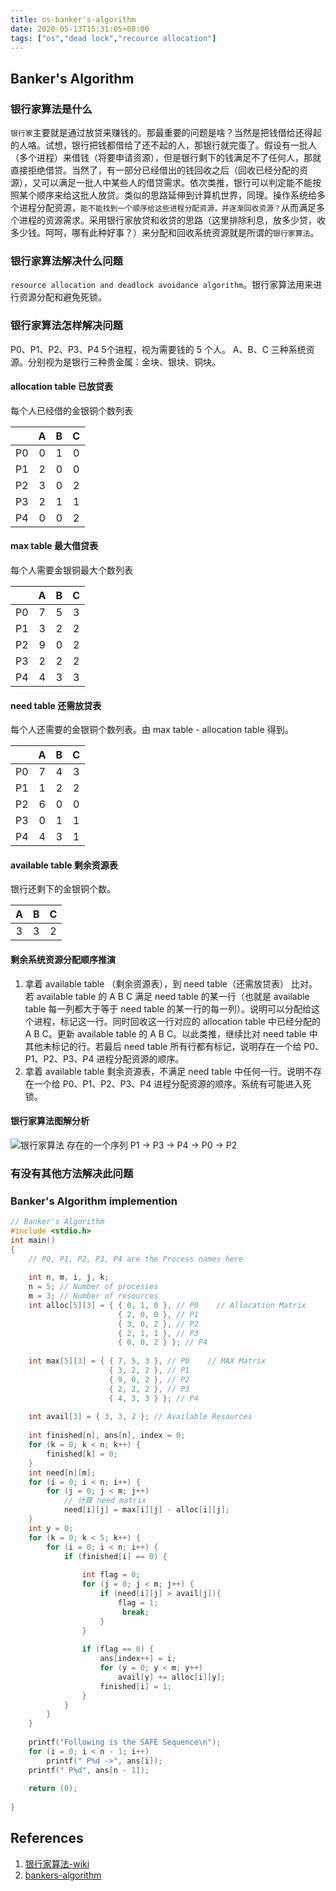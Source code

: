 ```yaml
---
title: os-banker's-algorithm
date: 2020-05-13T15:31:05+08:00
tags: ["os","dead lock","recource allocation"]
---
```

## Banker's Algorithm

### 银行家算法是什么

`银行家`主要就是通过放贷来赚钱的。那最重要的问题是啥？当然是把钱借给还得起的人咯。试想，银行把钱都借给了还不起的人，那银行就完蛋了。假设有一批人（多个进程）来借钱（将要申请资源），但是银行剩下的钱满足不了任何人，那就直接拒绝借贷。当然了，有一部分已经借出的钱回收之后（回收已经分配的资源），又可以满足一批人中某些人的借贷需求。依次类推，银行可以判定能不能按照某个顺序来给这批人放贷。类似的思路延伸到计算机世界，同理。操作系统给多个进程分配资源，`能不能找到一个顺序给这些进程分配资源，并逐渐回收资源？`从而满足多个进程的资源需求。采用银行家放贷和收贷的思路（这里排除利息，放多少贷，收多少钱。呵呵，哪有此种好事？）来分配和回收系统资源就是所谓的`银行家算法`。

### 银行家算法解决什么问题

`resource allocation and deadlock avoidance algorithm`。银行家算法用来进行资源分配和避免死锁。

### 银行家算法怎样解决问题

P0、P1、P2、P3、P4 5个进程，视为需要钱的 5 个人。
A、B、C 三种系统资源。分别视为是银行三种贵金属：金块、银块、铜块。

#### allocation table 已放贷表

每个人已经借的金银铜个数列表

|  | A | B | C |
|:--:|:--:|:--:|:--:|
| P0 | 0 | 1 | 0 |
| P1 | 2 | 0 | 0 |
| P2 | 3 | 0 | 2 |
| P3 | 2 | 1 | 1 |
| P4 | 0 | 0 | 2 |

#### max table 最大借贷表

每个人需要金银铜最大个数列表

|  | A | B | C |
|:--:|:--:|:--:|:--:|
| P0 | 7 | 5 | 3 |
| P1 | 3 | 2 | 2 |
| P2 | 9 | 0 | 2 |
| P3 | 2 | 2 | 2 |
| P4 | 4 | 3 | 3 |

#### need table 还需放贷表

每个人还需要的金银铜个数列表。由 max table - allocation table 得到。

|  | A | B | C |
|:--:|:--:|:--:|:--:|
| P0 | 7 | 4 | 3 |
| P1 | 1 | 2 | 2 |
| P2 | 6 | 0 | 0 |
| P3 | 0 | 1 | 1 |
| P4 | 4 | 3 | 1 |

#### available table 剩余资源表

银行还剩下的金银铜个数。

| A | B | C |
|:--:|:--:|:--:|
| 3 | 3 | 2 |

#### 剩余系统资源分配顺序推演

1. 拿着 available table （剩余资源表），到 need table（还需放贷表） 比对。若 available table 的 A B C 满足 need table 的某一行（也就是 available table 每一列都大于等于 need table 的某一行的每一列）。说明可以分配给这个进程，标记这一行。同时回收这一行对应的 allocation table 中已经分配的 A B C。更新 available table 的 A B C。以此类推，继续比对 need table 中其他未标记的行。若最后 need table 所有行都有标记，说明存在一个给 P0、P1、P2、P3、P4 进程分配资源的顺序。
2. 拿着 available table 剩余资源表，不满足 need table 中任何一行。说明不存在一个给 P0、P1、P2、P3、P4 进程分配资源的顺序。系统有可能进入死锁。

#### 银行家算法图解分析

![银行家算法](https://github.com/stardustman/pictures/raw/main/img/banks-algorithm.svg)
存在的一个序列 P1 -> P3 -> P4 -> P0 -> P2

### 有没有其他方法解决此问题

### Banker's Algorithm implemention

```c
// Banker's Algorithm 
#include <stdio.h> 
int main() 
{ 
    // P0, P1, P2, P3, P4 are the Process names here 
  
    int n, m, i, j, k; 
    n = 5; // Number of processes 
    m = 3; // Number of resources 
    int alloc[5][3] = { { 0, 1, 0 }, // P0    // Allocation Matrix 
                        { 2, 0, 0 }, // P1 
                        { 3, 0, 2 }, // P2 
                        { 2, 1, 1 }, // P3 
                        { 0, 0, 2 } }; // P4 
  
    int max[5][3] = { { 7, 5, 3 }, // P0    // MAX Matrix 
                      { 3, 2, 2 }, // P1 
                      { 9, 0, 2 }, // P2 
                      { 2, 2, 2 }, // P3 
                      { 4, 3, 3 } }; // P4 
  
    int avail[3] = { 3, 3, 2 }; // Available Resources 
  
    int finished[n], ans[n], index = 0; 
    for (k = 0; k < n; k++) { 
        finished[k] = 0; 
    } 
    int need[n][m]; 
    for (i = 0; i < n; i++) { 
        for (j = 0; j < m; j++) 
            // 计算 need matrix
            need[i][j] = max[i][j] - alloc[i][j]; 
    } 
    int y = 0; 
    for (k = 0; k < 5; k++) { 
        for (i = 0; i < n; i++) { 
            if (finished[i] == 0) { 
  
                int flag = 0; 
                for (j = 0; j < m; j++) { 
                    if (need[i][j] > avail[j]){ 
                        flag = 1; 
                         break; 
                    } 
                } 
  
                if (flag == 0) { 
                    ans[index++] = i; 
                    for (y = 0; y < m; y++) 
                        avail[y] += alloc[i][y]; 
                    finished[i] = 1; 
                } 
            } 
        } 
    } 
  
    printf("Following is the SAFE Sequence\n"); 
    for (i = 0; i < n - 1; i++) 
        printf(" P%d ->", ans[i]); 
    printf(" P%d", ans[n - 1]); 
  
    return (0); 
  
} 
```

## References

1. [银行家算法-wiki](https://zh.wikipedia.org/wiki/%E9%93%B6%E8%A1%8C%E5%AE%B6%E7%AE%97%E6%B3%95)
2. [bankers-algorithm](https://www.geeksforgeeks.org/bankers-algorithm-in-operating-system-2/)
